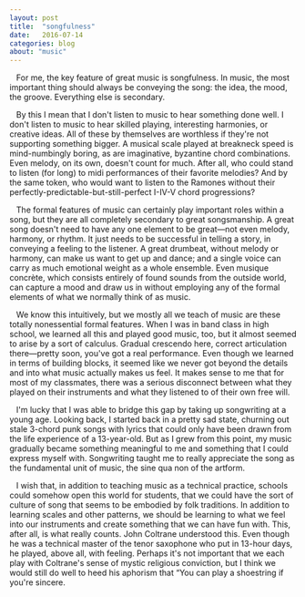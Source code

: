 ```yaml
---
layout: post
title:  "songfulness"
date:   2016-07-14
categories: blog
about: "music"
---
```



&nbsp;&nbsp; For me, the key feature of great music is songfulness. In music, the most important thing should always be conveying the song: the idea, the mood, the groove. Everything else is secondary.

&nbsp;&nbsp; By this I mean that I don't listen to music to hear something done well. I don't listen to music to hear skilled playing, interesting harmonies, or creative ideas. All of these by themselves are worthless if they're not supporting something bigger. A musical scale played at breakneck speed is mind-numbingly boring, as are imaginative, byzantine chord combinations. Even melody, on its own, doesn't count for much. After all, who could stand to listen (for long) to midi performances of their favorite melodies? And by the same token, who would want to listen to the Ramones without their perfectly-predictable-but-still-perfect I-IV-V chord progressions?

&nbsp;&nbsp; The formal features of music can certainly play important roles within a song, but they are all completely secondary to great songsmanship. A great song doesn't need to have any one element to be great—not even melody, harmony, or rhythm. It just needs to be successful in telling a story, in conveying a feeling to the listener. A great drumbeat, without melody or harmony, can make us want to get up and dance; and a single voice can carry as much emotional weight as a whole ensemble. Even musique concrète, which consists entirely of found sounds from the outside world, can capture a mood and draw us in without employing any of the formal elements of what we normally think of as music.

&nbsp;&nbsp; We know this intuitively, but we mostly all we teach of music are these totally nonessential formal features. When I was in band class in high school, we learned all this and played good music, too, but it almost seemed to arise by a sort of calculus. Gradual crescendo here, correct articulation there—pretty soon, you've got a real performance. Even though we learned in terms of building blocks, it seemed like we never got beyond the details and into what music actually makes us feel. It makes sense to me that for most of my classmates, there was a serious disconnect between what they played on their instruments and what they listened to of their own free will.

&nbsp;&nbsp; I'm lucky that I was able to bridge this gap by taking up songwriting at a young age. Looking back, I started back in a pretty sad state, churning out stale 3-chord punk songs with lyrics that could only have been drawn from the life experience of a 13-year-old. But as I grew from this point, my music gradually became something meaningful to me and something that I could express myself with. Songwriting taught me to really appreciate the song as the fundamental unit of music, the sine qua non of the artform.

&nbsp;&nbsp; I wish that, in addition to teaching music as a technical practice, schools could somehow open this world for students, that we could have the sort of culture of song that seems to be embodied by folk traditions. In addition to learning scales and other patterns, we should be learning to what we feel into our instruments and create something that we can have fun with. This, after all, is what really counts. John Coltrane understood this. Even though he was a technical master of the tenor saxophone who put in 13-hour days, he played, above all, with feeling. Perhaps it's not important that we each play with Coltrane's sense of mystic religious conviction, but I think we would still do well to heed his aphorism that “You can play a shoestring if you're sincere.
